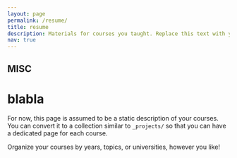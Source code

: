 ```yaml
---
layout: page
permalink: /resume/
title: resume
description: Materials for courses you taught. Replace this text with your description.
nav: true
---
```


## MISC
# blabla

For now, this page is assumed to be a static description of your courses. You can convert it to a collection similar to `_projects/` so that you can have a dedicated page for each course.

Organize your courses by years, topics, or universities, however you like!
